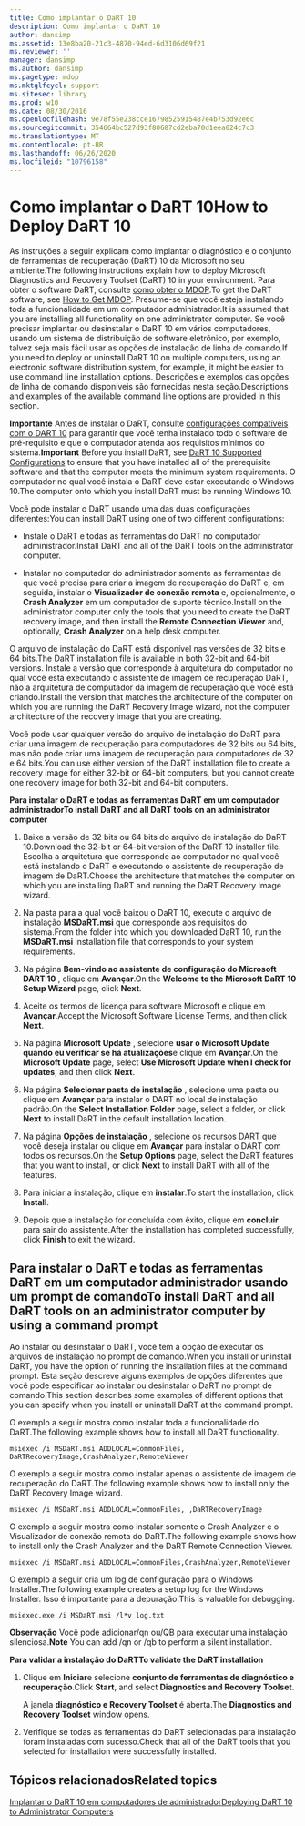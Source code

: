 ```yaml
---
title: Como implantar o DaRT 10
description: Como implantar o DaRT 10
author: dansimp
ms.assetid: 13e8ba20-21c3-4870-94ed-6d3106d69f21
ms.reviewer: ''
manager: dansimp
ms.author: dansimp
ms.pagetype: mdop
ms.mktglfcycl: support
ms.sitesec: library
ms.prod: w10
ms.date: 08/30/2016
ms.openlocfilehash: 9e78f55e238cce16798525915487e4b753d92e6c
ms.sourcegitcommit: 354664bc527d93f80687cd2eba70d1eea024c7c3
ms.translationtype: MT
ms.contentlocale: pt-BR
ms.lasthandoff: 06/26/2020
ms.locfileid: "10796158"
---
```

# <span data-ttu-id="eadbe-103">Como implantar o DaRT 10</span><span class="sxs-lookup"><span data-stu-id="eadbe-103">How to Deploy DaRT 10</span></span>


<span data-ttu-id="eadbe-104">As instruções a seguir explicam como implantar o diagnóstico e o conjunto de ferramentas de recuperação (DaRT) 10 da Microsoft no seu ambiente.</span><span class="sxs-lookup"><span data-stu-id="eadbe-104">The following instructions explain how to deploy Microsoft Diagnostics and Recovery Toolset (DaRT) 10 in your environment.</span></span> <span data-ttu-id="eadbe-105">Para obter o software DaRT, consulte [como obter o MDOP](https://go.microsoft.com/fwlink/?LinkId=322049).</span><span class="sxs-lookup"><span data-stu-id="eadbe-105">To get the DaRT software, see [How to Get MDOP](https://go.microsoft.com/fwlink/?LinkId=322049).</span></span> <span data-ttu-id="eadbe-106">Presume-se que você esteja instalando toda a funcionalidade em um computador administrador.</span><span class="sxs-lookup"><span data-stu-id="eadbe-106">It is assumed that you are installing all functionality on one administrator computer.</span></span> <span data-ttu-id="eadbe-107">Se você precisar implantar ou desinstalar o DaRT 10 em vários computadores, usando um sistema de distribuição de software eletrônico, por exemplo, talvez seja mais fácil usar as opções de instalação de linha de comando.</span><span class="sxs-lookup"><span data-stu-id="eadbe-107">If you need to deploy or uninstall DaRT 10 on multiple computers, using an electronic software distribution system, for example, it might be easier to use command line installation options.</span></span> <span data-ttu-id="eadbe-108">Descrições e exemplos das opções de linha de comando disponíveis são fornecidas nesta seção.</span><span class="sxs-lookup"><span data-stu-id="eadbe-108">Descriptions and examples of the available command line options are provided in this section.</span></span>

<span data-ttu-id="eadbe-109">**Importante**  Antes de instalar o DaRT, consulte [configurações compatíveis com o DART 10](dart-10-supported-configurations.md) para garantir que você tenha instalado todo o software de pré-requisito e que o computador atenda aos requisitos mínimos do sistema.</span><span class="sxs-lookup"><span data-stu-id="eadbe-109">**Important** Before you install DaRT, see [DaRT 10 Supported Configurations](dart-10-supported-configurations.md) to ensure that you have installed all of the prerequisite software and that the computer meets the minimum system requirements.</span></span> <span data-ttu-id="eadbe-110">O computador no qual você instala o DaRT deve estar executando o Windows 10.</span><span class="sxs-lookup"><span data-stu-id="eadbe-110">The computer onto which you install DaRT must be running Windows 10.</span></span>

 

<span data-ttu-id="eadbe-111">Você pode instalar o DaRT usando uma das duas configurações diferentes:</span><span class="sxs-lookup"><span data-stu-id="eadbe-111">You can install DaRT using one of two different configurations:</span></span>

-   <span data-ttu-id="eadbe-112">Instale o DaRT e todas as ferramentas do DaRT no computador administrador.</span><span class="sxs-lookup"><span data-stu-id="eadbe-112">Install DaRT and all of the DaRT tools on the administrator computer.</span></span>

-   <span data-ttu-id="eadbe-113">Instalar no computador do administrador somente as ferramentas de que você precisa para criar a imagem de recuperação do DaRT e, em seguida, instalar o **Visualizador de conexão remota** e, opcionalmente, o **Crash Analyzer** em um computador de suporte técnico.</span><span class="sxs-lookup"><span data-stu-id="eadbe-113">Install on the administrator computer only the tools that you need to create the DaRT recovery image, and then install the **Remote Connection Viewer** and, optionally, **Crash Analyzer** on a help desk computer.</span></span>

<span data-ttu-id="eadbe-114">O arquivo de instalação do DaRT está disponível nas versões de 32 bits e 64 bits.</span><span class="sxs-lookup"><span data-stu-id="eadbe-114">The DaRT installation file is available in both 32-bit and 64-bit versions.</span></span> <span data-ttu-id="eadbe-115">Instale a versão que corresponde à arquitetura do computador no qual você está executando o assistente de imagem de recuperação DaRT, não a arquitetura de computador da imagem de recuperação que você está criando.</span><span class="sxs-lookup"><span data-stu-id="eadbe-115">Install the version that matches the architecture of the computer on which you are running the DaRT Recovery Image wizard, not the computer architecture of the recovery image that you are creating.</span></span>

<span data-ttu-id="eadbe-116">Você pode usar qualquer versão do arquivo de instalação do DaRT para criar uma imagem de recuperação para computadores de 32 bits ou 64 bits, mas não pode criar uma imagem de recuperação para computadores de 32 e 64 bits.</span><span class="sxs-lookup"><span data-stu-id="eadbe-116">You can use either version of the DaRT installation file to create a recovery image for either 32-bit or 64-bit computers, but you cannot create one recovery image for both 32-bit and 64-bit computers.</span></span>

**<span data-ttu-id="eadbe-117">Para instalar o DaRT e todas as ferramentas DaRT em um computador administrador</span><span class="sxs-lookup"><span data-stu-id="eadbe-117">To install DaRT and all DaRT tools on an administrator computer</span></span>**

1.  <span data-ttu-id="eadbe-118">Baixe a versão de 32 bits ou 64 bits do arquivo de instalação do DaRT 10.</span><span class="sxs-lookup"><span data-stu-id="eadbe-118">Download the 32-bit or 64-bit version of the DaRT 10 installer file.</span></span> <span data-ttu-id="eadbe-119">Escolha a arquitetura que corresponde ao computador no qual você está instalando o DaRT e executando o assistente de recuperação de imagem de DaRT.</span><span class="sxs-lookup"><span data-stu-id="eadbe-119">Choose the architecture that matches the computer on which you are installing DaRT and running the DaRT Recovery Image wizard.</span></span>

2.  <span data-ttu-id="eadbe-120">Na pasta para a qual você baixou o DaRT 10, execute o arquivo de instalação **MSDaRT.msi** que corresponde aos requisitos do sistema.</span><span class="sxs-lookup"><span data-stu-id="eadbe-120">From the folder into which you downloaded DaRT 10, run the **MSDaRT.msi** installation file that corresponds to your system requirements.</span></span>

3.  <span data-ttu-id="eadbe-121">Na página **Bem-vindo ao assistente de configuração do Microsoft DART 10** , clique em **Avançar**.</span><span class="sxs-lookup"><span data-stu-id="eadbe-121">On the **Welcome to the Microsoft DaRT 10 Setup Wizard** page, click **Next**.</span></span>

4.  <span data-ttu-id="eadbe-122">Aceite os termos de licença para software Microsoft e clique em **Avançar**.</span><span class="sxs-lookup"><span data-stu-id="eadbe-122">Accept the Microsoft Software License Terms, and then click **Next**.</span></span>

5.  <span data-ttu-id="eadbe-123">Na página **Microsoft Update** , selecione **usar o Microsoft Update quando eu verificar se há atualizações**e clique em **Avançar**.</span><span class="sxs-lookup"><span data-stu-id="eadbe-123">On the **Microsoft Update** page, select **Use Microsoft Update when I check for updates**, and then click **Next**.</span></span>

6.  <span data-ttu-id="eadbe-124">Na página **Selecionar pasta de instalação** , selecione uma pasta ou clique em **Avançar** para instalar o DART no local de instalação padrão.</span><span class="sxs-lookup"><span data-stu-id="eadbe-124">On the **Select Installation Folder** page, select a folder, or click **Next** to install DaRT in the default installation location.</span></span>

7.  <span data-ttu-id="eadbe-125">Na página **Opções de instalação** , selecione os recursos DART que você deseja instalar ou clique em **Avançar** para instalar o DART com todos os recursos.</span><span class="sxs-lookup"><span data-stu-id="eadbe-125">On the **Setup Options** page, select the DaRT features that you want to install, or click **Next** to install DaRT with all of the features.</span></span>

8.  <span data-ttu-id="eadbe-126">Para iniciar a instalação, clique em **instalar**.</span><span class="sxs-lookup"><span data-stu-id="eadbe-126">To start the installation, click **Install**.</span></span>

9.  <span data-ttu-id="eadbe-127">Depois que a instalação for concluída com êxito, clique em **concluir** para sair do assistente.</span><span class="sxs-lookup"><span data-stu-id="eadbe-127">After the installation has completed successfully, click **Finish** to exit the wizard.</span></span>

## <span data-ttu-id="eadbe-128">Para instalar o DaRT e todas as ferramentas DaRT em um computador administrador usando um prompt de comando</span><span class="sxs-lookup"><span data-stu-id="eadbe-128">To install DaRT and all DaRT tools on an administrator computer by using a command prompt</span></span>


<span data-ttu-id="eadbe-129">Ao instalar ou desinstalar o DaRT, você tem a opção de executar os arquivos de instalação no prompt de comando.</span><span class="sxs-lookup"><span data-stu-id="eadbe-129">When you install or uninstall DaRT, you have the option of running the installation files at the command prompt.</span></span> <span data-ttu-id="eadbe-130">Esta seção descreve alguns exemplos de opções diferentes que você pode especificar ao instalar ou desinstalar o DaRT no prompt de comando.</span><span class="sxs-lookup"><span data-stu-id="eadbe-130">This section describes some examples of different options that you can specify when you install or uninstall DaRT at the command prompt.</span></span>

<span data-ttu-id="eadbe-131">O exemplo a seguir mostra como instalar toda a funcionalidade do DaRT.</span><span class="sxs-lookup"><span data-stu-id="eadbe-131">The following example shows how to install all DaRT functionality.</span></span>

``` syntax
msiexec /i MSDaRT.msi ADDLOCAL=CommonFiles, DaRTRecoveryImage,CrashAnalyzer,RemoteViewer 
```

<span data-ttu-id="eadbe-132">O exemplo a seguir mostra como instalar apenas o assistente de imagem de recuperação do DaRT.</span><span class="sxs-lookup"><span data-stu-id="eadbe-132">The following example shows how to install only the DaRT Recovery Image wizard.</span></span>

``` syntax
msiexec /i MSDaRT.msi ADDLOCAL=CommonFiles, ,DaRTRecoveryImage
```

<span data-ttu-id="eadbe-133">O exemplo a seguir mostra como instalar somente o Crash Analyzer e o Visualizador de conexão remota do DaRT.</span><span class="sxs-lookup"><span data-stu-id="eadbe-133">The following example shows how to install only the Crash Analyzer and the DaRT Remote Connection Viewer.</span></span>

``` syntax
msiexec /i MSDaRT.msi ADDLOCAL=CommonFiles,CrashAnalyzer,RemoteViewer 
```

<span data-ttu-id="eadbe-134">O exemplo a seguir cria um log de configuração para o Windows Installer.</span><span class="sxs-lookup"><span data-stu-id="eadbe-134">The following example creates a setup log for the Windows Installer.</span></span> <span data-ttu-id="eadbe-135">Isso é importante para a depuração.</span><span class="sxs-lookup"><span data-stu-id="eadbe-135">This is valuable for debugging.</span></span>

``` syntax
msiexec.exe /i MSDaRT.msi /l*v log.txt 
```

<span data-ttu-id="eadbe-136">**Observação**  Você pode adicionar/qn ou/QB para executar uma instalação silenciosa.</span><span class="sxs-lookup"><span data-stu-id="eadbe-136">**Note** You can add /qn or /qb to perform a silent installation.</span></span>

 

**<span data-ttu-id="eadbe-137">Para validar a instalação do DaRT</span><span class="sxs-lookup"><span data-stu-id="eadbe-137">To validate the DaRT installation</span></span>**

1.  <span data-ttu-id="eadbe-138">Clique em **Iniciar**e selecione **conjunto de ferramentas de diagnóstico e recuperação**.</span><span class="sxs-lookup"><span data-stu-id="eadbe-138">Click **Start**, and select **Diagnostics and Recovery Toolset**.</span></span>

    <span data-ttu-id="eadbe-139">A janela **diagnóstico e Recovery Toolset** é aberta.</span><span class="sxs-lookup"><span data-stu-id="eadbe-139">The **Diagnostics and Recovery Toolset** window opens.</span></span>

2.  <span data-ttu-id="eadbe-140">Verifique se todas as ferramentas do DaRT selecionadas para instalação foram instaladas com sucesso.</span><span class="sxs-lookup"><span data-stu-id="eadbe-140">Check that all of the DaRT tools that you selected for installation were successfully installed.</span></span>

## <span data-ttu-id="eadbe-141">Tópicos relacionados</span><span class="sxs-lookup"><span data-stu-id="eadbe-141">Related topics</span></span>


[<span data-ttu-id="eadbe-142">Implantar o DaRT 10 em computadores de administrador</span><span class="sxs-lookup"><span data-stu-id="eadbe-142">Deploying DaRT 10 to Administrator Computers</span></span>](deploying-dart-10-to-administrator-computers.md)

 

 






